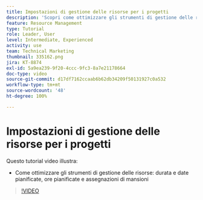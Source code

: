```yaml
---
title: Impostazioni di gestione delle risorse per i progetti
description: 'Scopri come ottimizzare gli strumenti di gestione delle risorse: durate e date pianificate, ore pianificate e assegnazioni di mansioni.'
feature: Resource Management
type: Tutorial
role: Leader, User
level: Intermediate, Experienced
activity: use
team: Technical Marketing
thumbnail: 335162.png
jira: KT-8874
exl-id: 5a9ea239-9f20-4ccc-9fc3-8a7e21178664
doc-type: video
source-git-commit: d17df7162ccaab6b62db34209f50131927c0a532
workflow-type: tm+mt
source-wordcount: '48'
ht-degree: 100%

---
```


# Impostazioni di gestione delle risorse per i progetti

Questo tutorial video illustra:

* Come ottimizzare gli strumenti di gestione delle risorse: durata e date pianificate, ore pianificate e assegnazioni di mansioni

>[!VIDEO](https://video.tv.adobe.com/v/3420174/?quality=12&learn=on&enablevpops&captions=ita)
